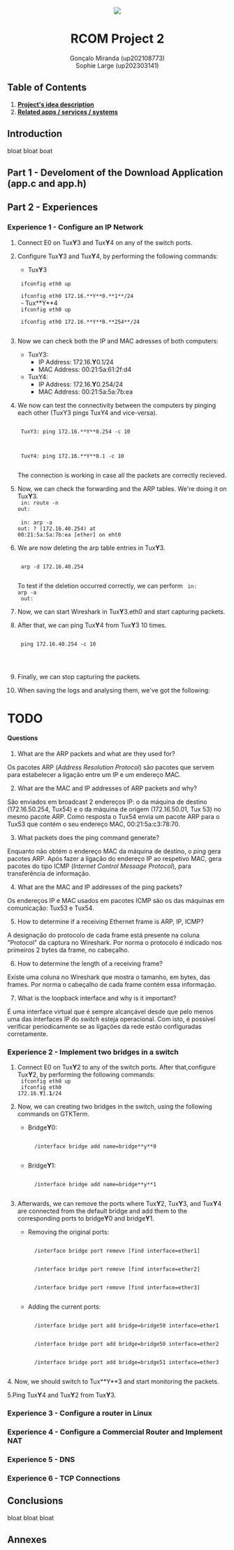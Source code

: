<div align='center'>
<img src='https://raw.githubusercontent.com/pedrofvgomes/feup-ipc/main/img/feup.png'>
<h1>RCOM Project 2</h1>

<p>
Gonçalo  Miranda (up202108773)
<br>
Sophie Large (up202303141)

</p>
</div>


## Table of Contents
1. [**Project's idea description**](#1---introduction)
2. [**Related apps / services / systems**](#2---related-apps--services--systems)


## Introduction

bloat bloat boat

## Part 1 - Develoment of the Download Application (app.c and app.h)
## Part 2 - Experiences

### Experience 1 - Configure an IP Network

1. Connect E0 on Tux**Y**3 and Tux**Y**4 on any of the switch ports.

2. Configure Tux**Y**3 and Tux**Y**4, by performing the following commands:
    - Tux**Y**3
    <br>
    <code> ifconfig eth0 up
    <br> ifconfig eth0 172.16.**Y**0.**1**/24
    </code> 
    - Tux**Y**4
    <br>
    <code> ifconfig eth0 up
    <br> ifconfig eth0 172.16.**Y**0.**254**/24
    </code> 
3. Now we can check both the IP and MAC adresses of both computers:
    - TuxY3:
        - IP Address: 172.16.**Y**0.1/24
        - MAC Address: 00:21:5a:61:2f:d4
    - TuxY4:
        - IP Address: 172.16.**Y**0.254/24
        - MAC Address: 00:21:5a:5a:7b:ea

4. We now can test the connectivity between the computers by pinging each other (TuxY3 pings TuxY4 and vice-versa).

    <code>
    TuxY3: ping 172.16.**Y**0.254 -c 10
    <img1>
    <br>
    TuxY4: ping 172.16.**Y**0.1 -c 10
    <img2>
    </code>

    <br>
    The connection is working in case all the packets are correctly recieved.
    <br>
5. Now, we can check the forwarding and the ARP tables. We're doing it on Tux**Y**3.
    <br>
    <code> in: route -n
    <br>out: <img3>
    </code>
    <br>
    <code> in: arp -a
    <br>out: ? (172.16.40.254) at 00:21:5a:5a:7b:ea [ether] on eht0
    </code>
6. We are now deleting the arp table entries in Tux**Y**3.
    
    <code>
    arp -d 172.16.40.254
    </code>

    To test if the deletion occurred correctly, we can perform
    <code>
    in: arp -a
    <br>
    out: 
    </code>
7. Now, we can start Wireshark in Tux**Y**3.eth0 and start capturing packets.

8. After that, we can ping Tux**Y**4 from Tux**Y**3 10 times.
    
    <code>
    ping 172.16.40.254 -c 10
     </code>
<br>

9. Finally, we can stop capturing the packets.

10. When saving the logs and analysing them, we've got the following:

<img4>

# TODO
#### Questions

1. What are the ARP packets and what are they used for?

Os pacotes ARP (*Address Resolution Protocol*) são pacotes que servem para estabelecer a ligação entre um IP e um endereço MAC.

2. What are the MAC and IP addresses of ARP packets and why?

São enviados em broadcast 2 endereços IP: o da máquina de destino (172.16.50.254, Tux54) e o da máquina de origem (172.16.50.01, Tux 53) no mesmo pacote ARP. Como resposta o Tux54 envia um pacote ARP para o Tux53 que contém o seu endereço MAC, 00:21:5a:c3:78:70.

3. What packets does the ping command generate?

Enquanto não obtém o endereço MAC da máquina de destino, o *ping* gera pacotes ARP. Após fazer a ligação do endereço IP ao respetivo MAC, gera pacotes do tipo ICMP (*Internet Control Message Protocol*), para transferência de informação.

4. What are the MAC and IP addresses of the ping packets?

Os endereços IP e MAC usados em pacotes ICMP são os das máquinas em comunicação: Tux53 e Tux54. 

5. How to determine if a receiving Ethernet frame is ARP, IP, ICMP?

A designação do protocolo de cada frame está presente na coluna "Protocol" da captura no Wireshark. Por norma o protocolo é indicado nos primeiros 2 bytes da frame, no cabeçalho.

6. How to determine the length of a receiving frame?

Existe uma coluna no Wireshark que mostra o tamanho, em bytes, das frames. Por norma o cabeçalho de cada frame contém essa informação.

7. What is the loopback interface and why is it important?

É uma interface virtual que é sempre alcançável desde que pelo menos uma das interfaces IP do *switch* esteja operacional. Com isto, é possível verificar periodicamente se as ligações da rede estão configuradas corretamente.

### Experience 2 - Implement two bridges in a switch

1. Connect E0 on Tux**Y**2 to any of the switch ports. After that,configure Tux**Y**2, by performing the following commands:
    <br>
    <code> ifconfig eth0 up
    <br> ifconfig eth0 172.16.**Y**1.**1**/24
    </code> 

2. Now, we can creating two bridges in the switch, using the following commands on GTKTerm.
    - Bridge**Y**0:
        
        <code>
        /interface bridge add name=bridge**y**0
        </code>
    - Bridge**Y**1:
        
        <code>
        /interface bridge add name=bridge**y**1
        </code>

3. Afterwards, we can remove the ports where Tux**Y**2, Tux**Y**3, and Tux**Y**4 are connected from the default bridge and add them to the corresponding ports to bridge**Y**0 and bridge**Y**1.
    - Removing the original ports:
        
        <code>
        /interface bridge port remove [find interface=ether1] 
        <br>
        /interface bridge port remove [find interface=ether2] 
        <br>
        /interface bridge port remove [find interface=ether3]
        </code>

    - Adding the current ports:
        
        <code>
        /interface bridge port add bridge=bridge50 interface=ether1
        <br>
        /interface bridge port add bridge=bridge50 interface=ether2 
        <br>
        /interface bridge port add bridge=bridge51 interface=ether3
        </code>

<img5>
4. Now, we should switch to Tux**Y**3 and start monitoring the packets.

5.Ping Tux**Y**4 and Tux**Y**2 from Tux**Y**3.

### Experience 3 - Configure a router in Linux

### Experience 4 - Configure a Commercial Router and Implement NAT

### Experience 5 - DNS

### Experience 6 - TCP Connections

## Conclusions

bloat bloat bloat

## Annexes